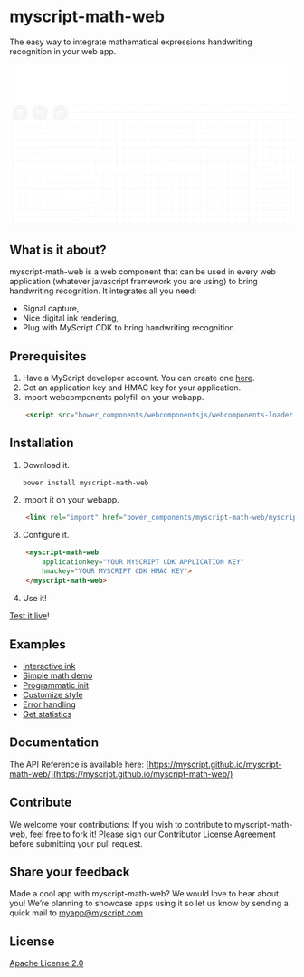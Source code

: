 # myscript-math-web

The easy way to integrate mathematical expressions handwriting recognition in your web app.

![myscript-math-web preview](./preview.gif)

## What is it about?

myscript-math-web is a web component that can be used in every web application (whatever javascript framework you are using) to bring handwriting recognition. It integrates all you need:  
* Signal capture,
* Nice digital ink rendering,
* Plug with MyScript CDK to bring handwriting recognition.

## Prerequisites

1. Have a MyScript developer account. You can create one [here](https://dev.myscript.com/).
2. Get an application key and HMAC key for your application.
3. Import webcomponents polyfill on your webapp.

```html
    <script src="bower_components/webcomponentsjs/webcomponents-loader.js"></script>
```
 
## Installation

1. Download it.

       bower install myscript-math-web

2. Import it on your webapp.

```html
    <link rel="import" href="bower_components/myscript-math-web/myscript-math-web.html">
```

3. Configure it.

```html
    <myscript-math-web
        applicationkey="YOUR MYSCRIPT CDK APPLICATION KEY"
        hmackey="YOUR MYSCRIPT CDK HMAC KEY">
    </myscript-math-web>
```
   
4. Use it!

[Test it live](https://myscript.github.io/myscript-math-web/components/myscript-math-web/demo/)!

## Examples

* [Interactive ink](demo/index.html)
* [Simple math demo](demo/legacy.html)
* [Programmatic init](./demo/programmatic-init.html)
* [Customize style](./demo/customstyle.html)
* [Error handling](./demo/init-error.html)
* [Get statistics](./demo/stats.html)

## Documentation 

The API Reference is available here: [https://myscript.github.io/myscript-math-web/](https://myscript.github.io/myscript-math-web/) 

## Contribute

We welcome your contributions:
If you wish to contribute to myscript-math-web, feel free to fork it!
Please sign our [Contributor License Agreement](CONTRIBUTING.md) before submitting your pull request.

## Share your feedback

Made a cool app with myscript-math-web? We would love to hear about you!
We’re planning to showcase apps using it so let us know by sending a quick mail to [myapp@myscript.com](mailto://myapp@myscript.com)

## License

[Apache License 2.0](http://www.apache.org/licenses/LICENSE-2.0)
